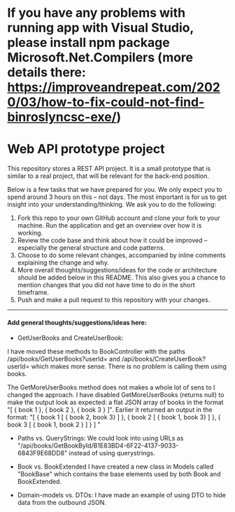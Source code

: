# If you have any problems with running app with Visual Studio, please install npm package Microsoft.Net.Compilers (more details there: https://improveandrepeat.com/2020/03/how-to-fix-could-not-find-binroslyncsc-exe/)

# Web API prototype project
This repository stores a REST API project. It is a small prototype that is similar to a real project, that will be relevant for the back-end position.

Below is a few tasks that we have prepared for you. We only expect you to spend around 3 hours on this – not days. The most important is for us to get insight into your understanding/thinking. We ask you to do the following:

1. Fork this repo to your own GitHub account and clone your fork to your machine. Run the application and get an overview over how it is working.
2. Review the code base and think about how it could be improved – especially the general structure and code patterns.
3. Choose to do some relevant changes, accompanied by inline comments explaining the change and why.
4. More overall thoughts/suggestions/ideas for the code or architecture should be added below in this README. This also gives you a chance to mention changes that you did not have time to do in the short timeframe.
5. Push and make a pull request to this repository with your changes.

----

#### Add general thoughts/suggestions/ideas here:

* GetUserBooks and CreateUserBook:

I have moved these methods to BookController with the paths /api/books/GetUserBooks?userId= and /api/books/CreateUserBook?userId= which makes more sense.
There is no problem is calling them using books.

The GetMoreUserBooks method does not makes a whole lot of sens to I changed the approach.
I have disabled GetMoreUserBooks (returns null) to make the output look as expected: a flat JSON array of books in the format "[ { book 1 }, { book 2 }, { book 3 } ]".
Earlier it returned an output in the format: "[ { book 1 [ { book 2, book 3} ] }, { book 2 [ { book 1, book 3} ] }, { book 3 [ { book 1, book 2 } ] } ] "


* Paths vs. QueryStrings:
We could look into using URLs as "/api/books/GetBookById/B1E83BD4-6F22-4137-9033-6843F9E68DD8" instead of using querystrings.


* Book vs. BookExtended
I have created a new class in Models called "BookBase" which contains the base elements used by both Book and BookExtended.


* Domain-models vs. DTOs:
I have made an example of using DTO to hide data from the outbound JSON.


